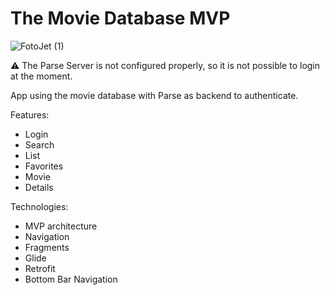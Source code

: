 # The Movie Database MVP

![FotoJet (1)](https://user-images.githubusercontent.com/39228080/186535811-a072ffe4-49e4-429a-b6f1-f29a53881bde.png)

⚠ The Parse Server is not configured properly, so it is not possible to login at the moment.

App using the movie database with Parse as backend to authenticate.

Features:
- Login
- Search
- List
- Favorites
- Movie
- Details

Technologies: 
- MVP architecture
- Navigation
- Fragments
- Glide
- Retrofit
- Bottom Bar Navigation
